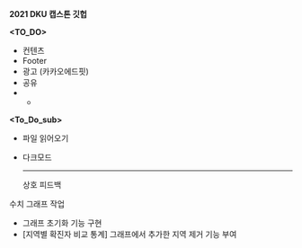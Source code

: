 **2021 DKU 캡스톤 깃헙**

**<TO_DO>**

- 컨텐츠
- Footer
- 광고 (카카오에드핏)
- 공유 
- - 

**<To_Do_sub>**

- 파일 읽어오기

- 다크모드

  --------------------------------------------------------------------------

  

  상호 피드백

수치 그래프 작업

- 그래프 초기화 기능 구현
- [지역별 확진자 비교 통계] 그래프에서 추가한 지역 제거 기능 부여